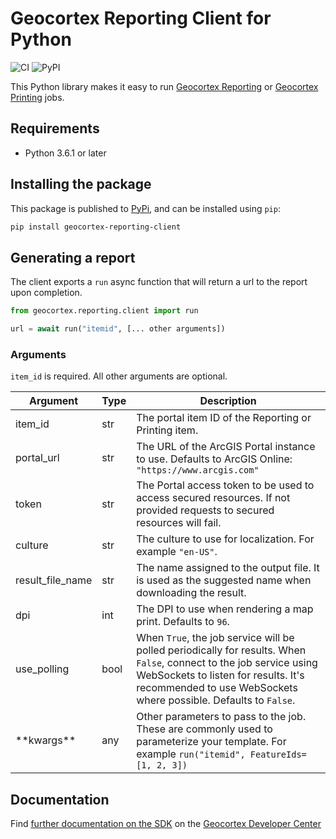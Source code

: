 # Geocortex Reporting Client for Python

![CI](https://github.com/geocortex/vertigis-reporting-client-py/workflows/CI/badge.svg) ![PyPI](https://img.shields.io/pypi/v/geocortex-reporting-client)

This Python library makes it easy to run [Geocortex Reporting](https://www.geocortex.com/products/geocortex-reporting/) or [Geocortex Printing](https://www.geocortex.com/products/geocortex-printing/) jobs.

## Requirements

- Python 3.6.1 or later

## Installing the package

This package is published to [PyPi](https://pypi.org/project/geocortex-reporting-client/), and can be installed using `pip`:

```bash
pip install geocortex-reporting-client
```

## Generating a report

The client exports a `run` async function that will return a url to the report upon completion.

```py
from geocortex.reporting.client import run

url = await run("itemid", [... other arguments])
```

### Arguments

`item_id` is required. All other arguments are optional.

| Argument       | Type | Description                                                                                                                                                                                                                    |
| -------------- | ---- | ------------------------------------------------------------------------------------------------------------------------------------------------------------------------------------------------------------------------------ |
| item_id        | str  | The portal item ID of the Reporting or Printing item.                                                                                                                                                                          |
| portal_url     | str  | The URL of the ArcGIS Portal instance to use. Defaults to ArcGIS Online: `"https://www.arcgis.com"`                                                                                                                            |
| token          | str  | The Portal access token to be used to access secured resources. If not provided requests to secured resources will fail.                                                                                                       |
| culture        | str  | The culture to use for localization. For example `"en-US"`.                                                                                                                                                                    |
| result_file_name    | str  | The name assigned to the output file. It is used as the suggested name when downloading the result.  |
| dpi            | int  | The DPI to use when rendering a map print. Defaults to `96`.                                                                                                                                                                   |
| use_polling    | bool | When `True`, the job service will be polled periodically for results. When `False`, connect to the job service using WebSockets to listen for results. It's recommended to use WebSockets where possible. Defaults to `False`. |
| \*\*kwargs\*\* | any  | Other parameters to pass to the job. These are commonly used to parameterize your template. For example `run("itemid", FeatureIds=[1, 2, 3])`                                                                                  |

## Documentation

Find [further documentation on the SDK](https://developers.geocortex.com/docs/reporting/sdk-overview/) on the [Geocortex Developer Center](https://developers.geocortex.com/docs/reporting/overview/)
